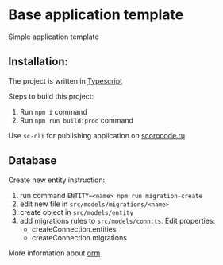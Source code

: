 # Base application template

Simple application template

## Installation:

The project is written in [Typescript](https://www.npmjs.com/package/typescript)

Steps to build this project:

1. Run `npm i` command
2. Run `npm run build:prod` command

Use `sc-cli` for publishing application on [scorocode.ru](https://scorocode.ru)


## Database

Create new entity instruction:
1. run command ```ENTITY=<name> npm run migration-create```
2. edit new file in ```src/models/migrations/<name>```
3. create object in ```src/models/entity```
4. add migrations rules to ```src/models/conn.ts```. Edit properties:
   - createConnection.entities
   - createConnection.migrations


More information about [orm](http://typeorm.io/#/)
